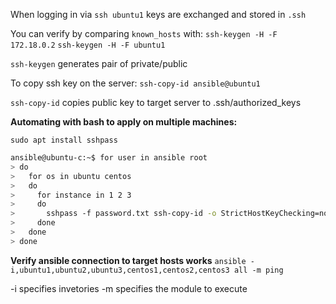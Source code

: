 
When logging in via `ssh ubuntu1` keys are exchanged and stored in `.ssh`

You can verify by comparing `known_hosts` with:
`ssh-keygen -H -F 172.18.0.2`
`ssh-keygen -H -F ubuntu1`

`ssh-keygen` generates pair of private/public

To copy ssh key on the server:
`ssh-copy-id ansible@ubuntu1`

`ssh-copy-id` copies public key to target server to .ssh/authorized_keys

**Automating with bash to apply on multiple machines:**

`sudo apt install sshpass`

```bash
ansible@ubuntu-c:~$ for user in ansible root
> do
>   for os in ubuntu centos
>   do
>     for instance in 1 2 3
>     do
>       sshpass -f password.txt ssh-copy-id -o StrictHostKeyChecking=no ${user}@${os}${instance}
>     done
>   done
> done
```

**Verify ansible connection to target hosts works**
`ansible -i,ubuntu1,ubuntu2,ubuntu3,centos1,centos2,centos3 all -m ping`

-i specifies invetories
-m specifies the module to execute
